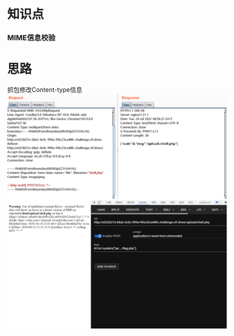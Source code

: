 # 知识点
### MIME信息校验
# 思路
抓包修改Content-type信息<br />![image.png](./images/20231017_2359533791.png)<br />![image.png](./images/20231017_2359547734.png)
